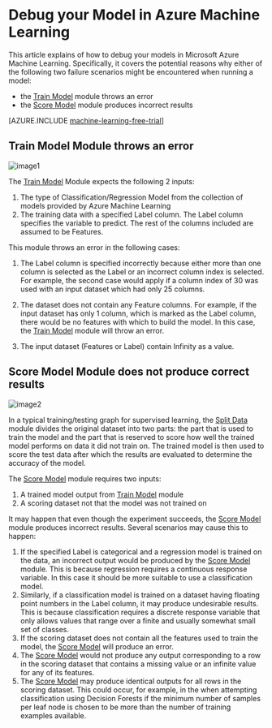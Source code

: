 <properties 
	pageTitle="Debug your Model in Azure Machine Learning | Microsoft Azure" 
	description="Explains how to How to debug your Model in Azure Machine Learning." 
	services="machine-learning"
	documentationCenter="" 
	authors="garyericson" 
	manager="paulettm" 
	editor="cgronlun"/>

<tags 
	ms.service="machine-learning" 
	ms.workload="data-services" 
	ms.tgt_pltfrm="na" 
	ms.devlang="na" 
	ms.topic="article" 
	ms.date="03/02/2016" 
	ms.author="bradsev;garye" />

# Debug your Model in Azure Machine Learning

This article explains of how to debug your models in Microsoft Azure Machine Learning. Specifically, it covers the potential reasons why either of the following two failure scenarios might be encountered when running a model:

* the [Train Model][train-model] module throws an error 
* the [Score Model][score-model] module produces incorrect results 

[AZURE.INCLUDE [machine-learning-free-trial](../../includes/machine-learning-free-trial.md)]

## Train Model Module throws an error

![image1](./media/machine-learning-debug-models/train_model-1.png)

The [Train Model][train-model] Module expects the following 2 inputs:

1. The type of Classification/Regression Model from the collection of models provided by Azure Machine Learning
2. The training data with a specified Label column. The Label column specifies the variable to predict. The rest of the columns included are assumed to be Features.

This module throws an error in the following cases:

1. The Label column is specified incorrectly because either more than one column is selected as the Label or an incorrect column index is selected. For example, the second case would apply if a column index of 30 was used with an input dataset which had only 25 columns.

2. The dataset does not contain any Feature columns. For example, if the input dataset has only 1 column, which is marked as the Label column, there would be no features with which to build the model. In this case, the [Train Model][train-model] module will throw an error.

3. The input dataset (Features or Label) contain Infinity as a value.


## Score Model Module does not produce correct results

![image2](./media/machine-learning-debug-models/train_test-2.png)

In a typical training/testing graph for supervised learning, the [Split Data][split] module divides the original dataset into two parts: the part that is used to train the model and the part that is reserved to score how well the trained model performs on data it did not train on. The trained model is then used to score the test data after which the results are evaluated to determine the accuracy of the model.

The [Score Model][score-model] module requires two inputs:

1. A trained model output from [Train Model][train-model] module
2. A scoring dataset not that the model was not trained on

It may happen that even though the experiment succeeds, the [Score Model][score-model] module produces incorrect results. Several scenarios may cause this to happen:

1. If the specified Label is categorical and a regression model is trained on the data, an incorrect output would be produced by the [Score Model][score-model] module. This is because regression requires a continuous response variable. In this case it should be more suitable to use a classification model. 
2. Similarly, if a classification model is trained on a dataset having floating point numbers in the Label column, it may produce undesirable results. This is because classification requires a discrete response variable that only allows values that range over a finite and usually somewhat small set of classes.
3. If the scoring dataset does not contain all the features used to train the model, the [Score Model][score-model] will produce an error.
4. The [Score Model][score-model] would not produce any output corresponding to a row in the scoring dataset that contains a missing value or an infinite value for any of its features.
5. The [Score Model][score-model] may produce identical outputs for all rows in the scoring dataset. This could occur, for example, in the when attempting classification using Decision Forests if the minimum number of samples per leaf node is chosen to be more than the number of training examples available.


<!-- Module References -->
[score-model]: https://msdn.microsoft.com/library/azure/401b4f92-e724-4d5a-be81-d5b0ff9bdb33/
[split]: https://msdn.microsoft.com/library/azure/70530644-c97a-4ab6-85f7-88bf30a8be5f/
[train-model]: https://msdn.microsoft.com/library/azure/5cc7053e-aa30-450d-96c0-dae4be720977/
 